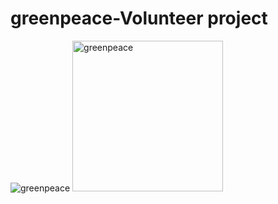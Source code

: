 # greenpeace-Volunteer project

![greenpeace](https://user-images.githubusercontent.com/62427228/89206224-a9a83900-d5c1-11ea-8966-ee765f369a8d.png)
<img width="241" alt="greenpeace" src="https://user-images.githubusercontent.com/62427228/89206243-b2007400-d5c1-11ea-8eaa-379f95f7c568.PNG">

